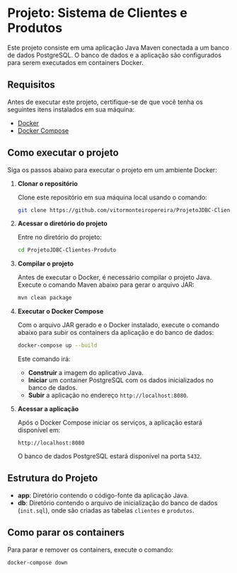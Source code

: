 # Projeto: Sistema de Clientes e Produtos

Este projeto consiste em uma aplicação Java Maven conectada a um banco de dados PostgreSQL. O banco de dados e a aplicação são configurados para serem executados em containers Docker.

## Requisitos

Antes de executar este projeto, certifique-se de que você tenha os seguintes itens instalados em sua máquina:

- [Docker](https://docs.docker.com/get-docker/)
- [Docker Compose](https://docs.docker.com/compose/install/)

## Como executar o projeto

Siga os passos abaixo para executar o projeto em um ambiente Docker:

1. **Clonar o repositório**

    Clone este repositório em sua máquina local usando o comando:

    ```bash
    git clone https://github.com/vitormonteiropereira/ProjetoJDBC-Clientes-Produto.git
    ```

2. **Acessar o diretório do projeto**

    Entre no diretório do projeto:

    ```bash
    cd ProjetoJDBC-Clientes-Produto
    ```

3. **Compilar o projeto**

    Antes de executar o Docker, é necessário compilar o projeto Java. Execute o comando Maven abaixo para gerar o arquivo JAR:

    ```bash
    mvn clean package
    ```

4. **Executar o Docker Compose**

    Com o arquivo JAR gerado e o Docker instalado, execute o comando abaixo para subir os containers da aplicação e do banco de dados:

    ```bash
    docker-compose up --build
    ```

    Este comando irá:

    - **Construir** a imagem do aplicativo Java.
    - **Iniciar** um container PostgreSQL com os dados inicializados no banco de dados.
    - **Subir** a aplicação no endereço `http://localhost:8080`.

5. **Acessar a aplicação**

    Após o Docker Compose iniciar os serviços, a aplicação estará disponível em:

    ```
    http://localhost:8080
    ```

    O banco de dados PostgreSQL estará disponível na porta `5432`.

## Estrutura do Projeto

- **app**: Diretório contendo o código-fonte da aplicação Java.
- **db**: Diretório contendo o arquivo de inicialização do banco de dados (`init.sql`), onde são criadas as tabelas `clientes` e `produtos`.

## Como parar os containers

Para parar e remover os containers, execute o comando:

```bash
docker-compose down
